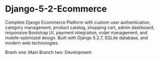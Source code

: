 # Django-5-2-Ecommerce
Complete Django Ecommerce Platform with custom user authentication, category management, product catalog, shopping cart, admin dashboard, responsive Bootstrap UI, payment integration, order management, and mobile-optimized design. Built with Django 5.2.7, SQLite database, and modern web technologies.

Branh one: Main
Branch two: Development
